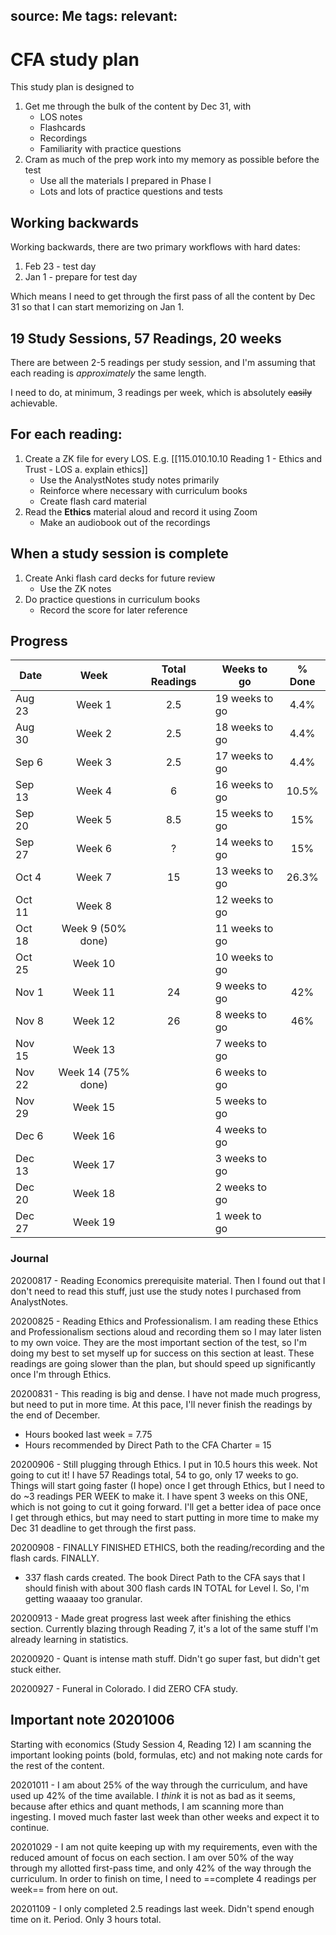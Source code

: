 source: Me
tags: 
relevant: 
- 

# CFA study plan

This study plan is designed to
1. Get me through the bulk of the content by Dec 31, with 
	- LOS notes
	- Flashcards
	- Recordings
	- Familiarity with practice questions
2. Cram as much of the prep work into my memory as possible before the test
	- Use all the materials I prepared in Phase I
	- Lots and lots of practice questions and tests

## Working backwards

Working backwards, there are two primary workflows with hard dates:
1. Feb 23 - test day
2. Jan 1 - prepare for test day

Which means I need to get through the first pass of all the content by Dec 31 so that I can start memorizing on Jan 1.

## 19 Study Sessions, 57 Readings, 20 weeks

There are between 2-5 readings per study session, and I'm assuming that each reading is _approximately_ the same length.

I need to do, at minimum, 3 readings per week, which is absolutely ~~easily~~ achievable. 

## For each reading:

1. Create a ZK file for every LOS. E.g. [[115.010.10.10 Reading 1 - Ethics and Trust - LOS a. explain ethics]]
	- Use the AnalystNotes study notes primarily
	- Reinforce where necessary with curriculum books
	- Create flash card material
2. Read the **Ethics** material aloud and record it using Zoom
	- Make an audiobook out of the recordings

## When a study session is complete

1. Create Anki flash card decks for future review
	- Use the ZK notes
2. Do practice questions in curriculum books
	- Record the score for later reference


## Progress

| Date 		| Week | Total Readings | Weeks to go | % Done |
|---------| :----: | :----: | --- | :---: | 
| Aug 23 |  Week 1 |  2.5 | 19 weeks to go | 4.4% |
| Aug 30 | Week 2 |  2.5 | 18 weeks to go | 4.4% |
| Sep 6 | Week 3 |  2.5 | 17 weeks to go | 4.4% |
| Sep 13 | Week 4 |  6 | 16 weeks to go | 10.5% |
| Sep 20 | Week 5 |  8.5 | 15 weeks to go | 15% |
| Sep 27 | Week 6 |  ? | 14 weeks to go | 15% |
| Oct 4 | Week 7 | 15 | 13 weeks to go | 26.3% |
| Oct 11 | Week 8 | | 12 weeks to go |
| Oct 18 | Week 9 (50% done) | | 11 weeks to go |
| Oct 25 | Week 10 | | 10 weeks to go |
| Nov 1 | Week 11 | 24 | 9 weeks to go | 42% |
| Nov 8 | Week 12 | 26 | 8 weeks to go | 46% |
| Nov 15 | Week 13 | | 7 weeks to go |
| Nov 22 | Week 14 (75% done) | | 6 weeks to go |
| Nov 29 | Week 15 | | 5 weeks to go |
| Dec 6 | Week 16 | | 4 weeks to go |
| Dec 13 | Week 17 | |3 weeks to go |
| Dec 20 | Week 18 | | 2 weeks to go |
| Dec 27 | Week 19 | | 1 week to go |


### Journal
20200817 - Reading Economics prerequisite material. Then I found out that I don't need to read this stuff, just use the study notes I purchased from AnalystNotes.

20200825 - Reading Ethics and Professionalism. I am reading these Ethics and Professionalism sections aloud and recording them so I may later listen to my own voice. They are the most important section of the test, so I'm doing my best to set myself up for success on this section at least. These readings are going slower than the plan, but should speed up significantly once I'm through Ethics.

20200831 - This reading is big and dense. I have not made much progress, but need to put in more time. At this pace, I'll never finish the readings by the end of December. 
- Hours booked last week = 7.75
- Hours recommended by Direct Path to the CFA Charter = 15

20200906 - Still plugging through Ethics. I put in 10.5 hours this week. Not going to cut it! I have 57 Readings total, 54 to go, only 17 weeks to go. Things will start going faster (I hope) once I get through Ethics, but I need to do ~3 readings PER WEEK to make it. I have spent 3 weeks on this ONE, which is not going to cut it going forward. I'll get a better idea of pace once I get through ethics, but may need to start putting in more time to make my Dec 31 deadline to get through the first pass.

20200908 - FINALLY FINISHED ETHICS, both the reading/recording and the flash cards. FINALLY. 
- 337 flash cards created. The book Direct Path to the CFA says that I should finish with about 300 flash cards IN TOTAL for Level I. So, I'm getting waaaay too granular.

20200913 - Made great progress last week after finishing the ethics section. Currently blazing through Reading 7, it's a lot of the same stuff I'm already learning in statistics.

20200920 - Quant is intense math stuff. Didn't go super fast, but didn't get stuck either.

20200927 - Funeral in Colorado. I did ZERO CFA study.

## Important note 20201006
Starting with economics (Study Session 4, Reading 12) I am scanning the important looking points (bold, formulas, etc) and not making note cards for the rest of the content.

20201011 - I am about 25% of the way through the curriculum, and have used up 42% of the time available. I _think_ it is not as bad as it seems, because after ethics and quant methods, I am scanning more than ingesting. I moved much faster last week than other weeks and expect it to continue.

20201029 - I am not quite keeping up with my requirements, even with the reduced amount of focus on each section. I am over 50% of the way through my allotted first-pass time, and only 42% of the way through the curriculum. In order to finish on time, I need to ==complete 4 readings per week== from here on out.

20201109 - I only completed 2.5 readings last week. Didn't spend enough time on it. Period. Only 3 hours total.


